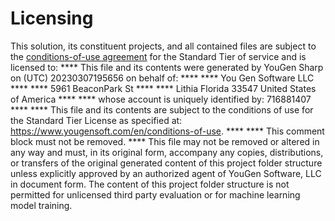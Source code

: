 # Licensing
This solution, its constituent projects, and all contained files are subject to the [conditions-of-use agreement](https://www.yougensoft.com/en/conditions-of-use) for the Standard Tier of service and is licensed to:
**** This file and its contents were generated by YouGen Sharp on (UTC) 20230307195656 on behalf of: ****
**** You Gen Software LLC ****
**** 5961 BeaconPark St ****
**** Lithia Florida 33547 United States of America ****
**** whose account is uniquely identified by: 716881407 ****
**** This file and its contents are subject to the conditions of use for the Standard Tier License as specified at: https://www.yougensoft.com/en/conditions-of-use. ****
**** This comment block must not be removed. ****
This file may not be removed or altered in any way and must, in its original form, accompany any copies, distributions, or transfers of the original generated content of this project folder structure unless explicitly approved by an authorized agent of YouGen Software, LLC in document form.
The content of this project folder structure is not permitted for unlicensed third party evaluation or for machine learning model training.

